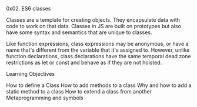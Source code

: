 0x02. ES6 classes

Classes are a template for creating objects. They encapsulate data with code to work on that data. Classes in JS are built on prototypes but also have some syntax and semantics that are unique to classes.

Like function expressions, class expressions may be anonymous, or have a name that's different from the variable that it's assigned to. However, unlike function declarations, class declarations have the same temporal dead zone restrictions as let or const and behave as if they are not hoisted.

Learning Objectives

How to define a Class
How to add methods to a class
Why and how to add a static method to a class
How to extend a class from another
Metaprogramming and symbols
